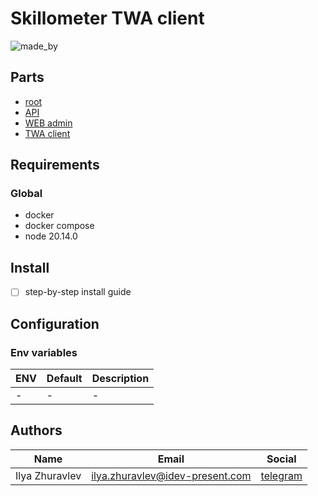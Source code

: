 # Skillometer TWA client

![made_by](https://img.shields.io/badge/made_by-IDEV-0d9488.svg?style=flat-square)

## Parts
- [root](https://github.com/idev-present/skillometer)
- [API](https://github.com/idev-present/skillometer-api)
- [WEB admin](https://github.com/idev-present/skillometer-web-admin)
- [TWA client](https://github.com/idev-present/skillometer-app-client)

## Requirements

### Global

- docker
- docker compose
- node 20.14.0

## Install

- [ ] step-by-step install guide

## Configuration

### Env variables

| ENV | Default | Description |
|-----|---------|-------------|
| -   | -       | -           |

## Authors

| Name           | Email                                                                     | Social                            |
|----------------|---------------------------------------------------------------------------|-----------------------------------|
| Ilya Zhuravlev | [ilya.zhuravlev@idev-present.com](mailto:ilya.zhuravlev@idev-present.com) | [telegram](https://t.me/ichiro18) |

